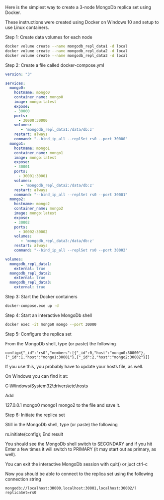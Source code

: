 Here is the simplest way to create a 3-node MongoDb replica set using Docker.

These instructions were created using Docker on Windows 10 and setup to use Linux containers.

Step 1: Create data volumes for each node

```bash
docker volume create --name mongodb_repl_data1 -d local
docker volume create --name mongodb_repl_data2 -d local
docker volume create --name mongodb_repl_data3 -d local
```

Step 2: Create a file called docker-compose.yml

```yaml
version: "3"

services:
  mongo0:
    hostname: mongo0
    container_name: mongo0
    image: mongo:latest
    expose:
    - 30000
    ports:
      - 30000:30000
    volumes:
       - 'mongodb_repl_data1:/data/db:z'
    restart: always
    command: "--bind_ip_all --replSet rs0 --port 30000"
  mongo1:
    hostname: mongo1
    container_name: mongo1
    image: mongo:latest
    expose:
    - 30001
    ports:
      - 30001:30001
    volumes:
       - 'mongodb_repl_data2:/data/db:z'
    restart: always
    command: "--bind_ip_all --replSet rs0 --port 30001"
  mongo2:
    hostname: mongo2
    container_name: mongo2
    image: mongo:latest
    expose:
    - 30002
    ports:
      - 30002:30002
    volumes:
       - 'mongodb_repl_data3:/data/db:z'
    restart: always
    command: "--bind_ip_all --replSet rs0 --port 30002"

volumes:
  mongodb_repl_data1:
    external: true
  mongodb_repl_data2:
    external: true
  mongodb_repl_data3:
    external: true
```

Step 3: Start the Docker containers

```bash
docker-compose.exe up -d
```

Step 4: Start an interactive MongoDb shell

```bash
docker exec -it mongo0 mongo --port 30000
```

Step 5: Configure the replica set

From the MongoDb shell, type (or paste) the following

```
config={"_id":"rs0","members":[{"_id":0,"host":"mongo0:30000"},{"_id":1,"host":"mongo1:30001"},{"_id":2,"host":"mongo2:30002"}]}
```
If you use this, you probably have to update your hosts file, as well.

On Windows you can find it at:

C:\Windows\System32\drivers\etc\hosts

Add

127.0.0.1 mongo0 mongo1 mongo2 to the file and save it.

Step 6: Initiate the replica set

Still in the MongoDb shell, type (or paste) the following

rs.initiate(config);
End result

You should see the MongoDb shell switch to SECONDARY and if you hit Enter a few times it will switch to PRIMARY (it may start out as primary, as well).

You can exit the interactive MongoDb session with quit() or juct ctrl-c

Now you should be able to connect to the replica set using the following connection string

```
mongodb://localhost:30000,localhost:30001,localhost:30002/?replicaSet=rs0
```